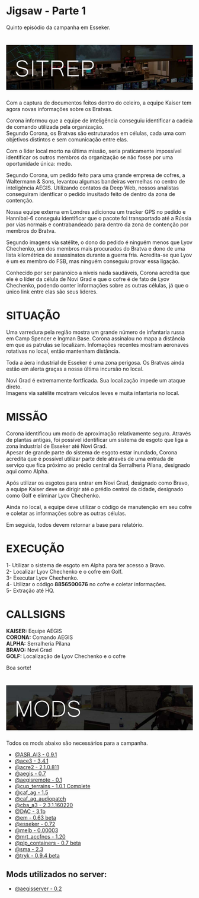 
# Jigsaw - Parte 1
Quinto episódio da campanha em Esseker.

# ![logo](images/SITREP_README.jpg)

Com a captura de documentos feitos dentro do celeiro, a equipe Kaiser tem agora novas informações sobre os Bratvas.  

Corona informou que a equipe de inteligência conseguiu identificar a cadeia de comando utilizada pela organização.  
Segundo Corona, os Bratvas são estruturados em células, cada uma com objetivos distintos e sem comunicação entre elas.  

Com o líder local morto na última missão, seria praticamente impossível identificar os outros membros da organização se não fosse por uma oportunidade única: medo.

Segundo Corona, um pedido feito para uma grande empresa de cofres, a Waltermann & Sons, levantou algumas bandeiras vermelhas no centro de inteligência AEGIS.
Utilizando contatos da Deep Web, nossos analistas conseguiram identficar o pedido inusitado feito de dentro da zona de contenção.

Nossa equipe externa em Londres adicionou um tracker GPS no pedido e Hannibal-6 conseguiu identificar que o pacote foi transportado até a Rússia por vias normais e contrabandeado para dentro da zona de contenção por membros do Bratva.

Segundo imagens via satélite, o dono do pedido é ninguém menos que Lyov Chechenko, um dos membros mais procurados do Bratva e dono de uma lista kilométrica de assassinatos durante a guerra fria. Acredita-se que Lyov é um ex membro do FSB, mas ninguém conseguiu provar essa ligação.

Conhecido por ser paranóico a níveis nada saudáveis, Corona acredita que ele é o líder da célula de Novi Grad e que o cofre é de fato de Lyov Chechenko, podendo conter informações sobre as outras células, já que o único link entre elas são seus líderes.

# SITUAÇÃO
Uma varredura pela região mostra um grande número de infantaria russa em Camp Spencer e Ingman Base. Corona assinalou no mapa a distância em que as patrulas se localizam. Infomações recentes mostram aeronaves rotativas no local, então mantenham distância.

Toda a áera industrial de Esseker é uma zona perigosa. Os Bratvas ainda estão em alerta graças a nossa última incursão no local.

Novi Grad é extremamente fortficada. Sua localização impede um ataque direto.  
Imagens via satélite mostram veículos leves e muita infantaria no local.

# MISSÃO
Corona identificou um modo de aproximação relativamente seguro.
Através de plantas antigas, foi possível identificar um sistema de esgoto que liga a zona industrial de Esseker até Novi Grad.  
Apesar de grande parte do sistema de esgoto estar inundado, Corona acredita que é possível utilizar parte dele através de uma entrada de serviço que fica próximo ao prédio central da Serralheria Pilana, designado aqui como Alpha.

Após utilizar os esgotos para entrar em Novi Grad, designado como Bravo, a equipe Kaiser deve se dirigir até o prédio central da cidade, designado como Golf e eliminar Lyov Chechenko.  

Ainda no local, a equipe deve utilizar o código de manutenção em seu cofre e coletar as informações sobre as outras células.  

Em seguida, todos devem retornar a base para relatório.

# EXECUÇÃO
1- Utilizar o sistema de esgoto em Alpha para ter acesso a Bravo.  
2- Localizar Lyov Chechenko e o cofre em Golf.  
3- Executar Lyov Chechenko.  
4- Utilizar o código **8856500676** no cofre e coletar informações.  
5- Extração até HQ.

# CALLSIGNS
**KAISER:** Equipe AEGIS  
**CORONA:** Comando AEGIS  
**ALPHA:** Serralheria Pilana  
**BRAVO:** Novi Grad  
**GOLF:** Localização de Lyov Chechenko e o cofre  

Boa sorte!

# ![logo](images/MODS_README.jpg)
Todos os mods abaixo são necessários para a campanha.
- [@ASR_AI3 - 0.9.1](http://www.armaholic.com/page.php?id=24080)
- [@ace3 - 3.4.1](https://github.com/acemod/ACE3/releases/)
- [@acre2 - 2.1.0.811](http://www.armaholic.com/page.php?id=19324)
- [@aegis - 0.7](https://github.com/aegisarma3/ASIN/releases/download/v0.7/aegis.zip)
- [@aegisremote - 0.1](https://github.com/aegisarma3/aegisremote/releases/download/v0.1/aegisremote.zip)
- [@cup_terrains - 1.0.1 Complete](http://cup-arma3.org/downloads/cup-terrains/)
- [@caf_ag - 1.5](http://www.armaholic.com/page.php?id=24441)
- [@caf_ag_audiopatch](http://www.armaholic.com/page.php?id=26326)
- [@cba_a3 - 2.3.1.160220](http://www.armaholic.com/page.php?id=18767)
- [@DAC - 3.1b](http://www.armaholic.com/page.php?id=25550)
- [@em - 0.63 beta](http://www.armaholic.com/page.php?id=27224)
- [@esseker - 0.72](https://mega.nz/#!CVwUxDZR!JZOghB0LME6OWTBIZPk3qAECcmUNvdnPYKfj19PX9Gw)
- [@melb - 0.00003](http://www.armaholic.com/page.php?id=28856)
- [@mrt_accfncs - 1.20](http://www.armaholic.com/page.php?id=26426)
- [@plp_containers - 0.7 beta](http://www.armaholic.com/page.php?id=29295)
- [@sma - 2.3](http://www.armaholic.com/page.php?id=26428)
- [@tryk - 0.9.4 beta](http://www.armaholic.com/page.php?id=26661)

## Mods utilizados no server:
- [@aegisserver - 0.2](https://github.com/aegisarma3/aegisserver/releases/download/v0.2/aegisserver.zip)
